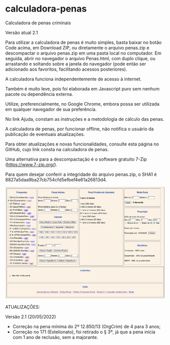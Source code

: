# calculadora-penas

Calculadora de penas criminais

Versão atual 2.1

Para utilizar a calculadora de penas é muito simples, basta baixar no botão Code acima, em Download ZIP, ou diretamente o arquivo penas.zip e descompactar o arquivo penas.zip em uma pasta local no computador. Em seguida, abrir no navegador o arquivo Penas.html, com duplo clique, ou arrastando e soltando sobre a janela do navegador (pode então ser adicionado aos favoritos, facilitando acessos posteriores).

A calculadora funciona independentemente de acesso à internet.

Também é muito leve, pois foi elaborada em Javascript puro sem nenhum pacote ou dependência externa.

Utilize, preferencialmente, no Google Chrome, embora possa ser utilizada em qualquer navegador de sua preferência. 

No link Ajuda, constam as instruções e a metodologia de cálculo das penas.

A calculadora de penas, por funcionar offline, não notifica o usuário da publicação de eventuais atualizações. 

Para obter atualizações e novas funcionalidades, consulte esta página no GitHub, cujo link consta na calculadora de penas.

Uma alternativa para a descompactação é o software gratuito 7-Zip (https://www.7-zip.org/).

Para quem desejar conferir a integridade do arquivo penas.zip, o SHA1 é 8827a5daa9ba27cb754cfd5efbef4e61a26813d4.

![penas](https://github.com/RobertoCarati/calculadora-penas/blob/e002a135a4553eb64296d5356a168bc4f9244f85/penas.png)


ATUALIZAÇÕES:

Versão 2.1 (20/05/2022)
- Correção na pena mínima do 2º 12.850/13 (OrgCrim) de 4 para 3 anos;
- Correção no 171 (Estelionato), foi retirado o § 3º, já que a pena inicia com 1 ano de reclusão, sem a majorante. 
